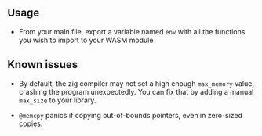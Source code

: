 ## Usage

- From your main file, export a variable named `env` with all the functions you wish to import to your WASM module

## Known issues

- By default, the zig compiler may not set a high enough `max_memory` value, crashing the program unexpectedly. You can fix that by adding a manual `max_size` to your library.

- `@memcpy` panics if copying out-of-bounds pointers, even in zero-sized copies.
